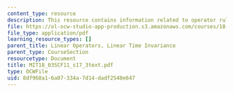 ```yaml
---
content_type: resource
description: This resource contains information related to operator rules.
file: https://ol-ocw-studio-app-production.s3.amazonaws.com/courses/18-03sc-differential-equations-fall-2011/8df968a16a07334a7d14dadf2540e647_MIT18_03SCF11_s17_3text.pdf
file_type: application/pdf
learning_resource_types: []
parent_title: Linear Operators, Linear Time Invariance
parent_type: CourseSection
resourcetype: Document
title: MIT18_03SCF11_s17_3text.pdf
type: OCWFile
uid: 8df968a1-6a07-334a-7d14-dadf2540e647
---
```

